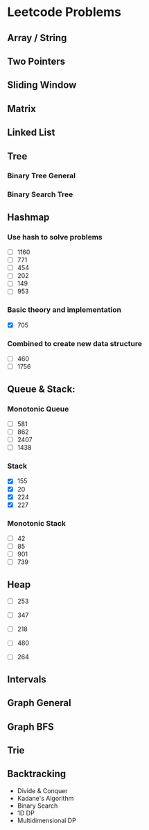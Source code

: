 # Leetcode Problems

## Array / String
## Two Pointers
## Sliding Window
## Matrix
## Linked List
## Tree
### Binary Tree General
### Binary Search Tree

## Hashmap
### Use hash to solve problems
- [ ] 1160
- [ ] 771
- [ ] 454
- [ ] 202
- [ ] 149
- [ ] 953

### Basic theory and implementation
- [x] 705

### Combined to create new data structure
- [ ] 460
- [ ] 1756

## Queue & Stack:
### Monotonic Queue
- [ ] 581
- [ ] 862
- [ ] 2407
- [ ] 1438

### Stack
- [x] 155
- [x] 20
- [x] 224
- [x] 227

### Monotonic Stack
- [ ] 42
- [ ] 85
- [ ] 901
- [ ] 739

## Heap
- [ ] 253
- [ ] 347
- [ ] 218
- [ ] 480
- [ ] 264


## Intervals
## Graph General
## Graph BFS
## Trie
## Backtracking
- Divide & Conquer
- Kadane's Algorithm
- Binary Search
- 1D DP
- Multidimensional DP
